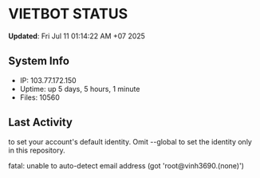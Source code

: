 # VIETBOT STATUS
**Updated**: Fri Jul 11 01:14:22 AM +07 2025

## System Info
- IP: 103.77.172.150
- Uptime: up 5 days, 5 hours, 1 minute
- Files: 10560

## Last Activity

to set your account's default identity.
Omit --global to set the identity only in this repository.

fatal: unable to auto-detect email address (got 'root@vinh3690.(none)')
